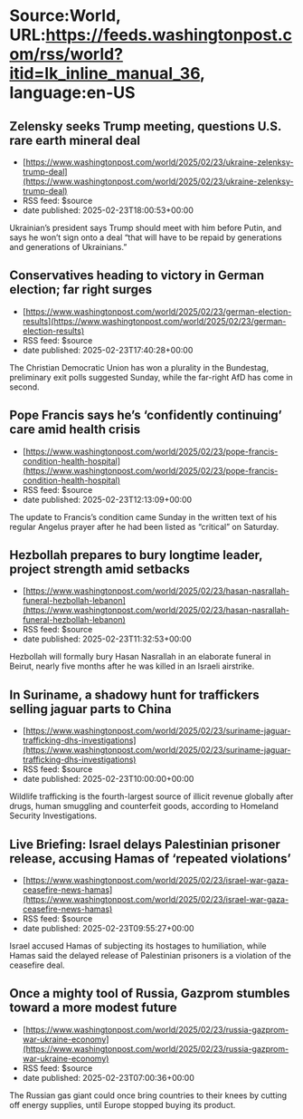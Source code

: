 # Source:World, URL:https://feeds.washingtonpost.com/rss/world?itid=lk_inline_manual_36, language:en-US

## Zelensky seeks Trump meeting, questions U.S. rare earth mineral deal
 - [https://www.washingtonpost.com/world/2025/02/23/ukraine-zelenksy-trump-deal](https://www.washingtonpost.com/world/2025/02/23/ukraine-zelenksy-trump-deal)
 - RSS feed: $source
 - date published: 2025-02-23T18:00:53+00:00

Ukrainian’s president says Trump should meet with him before Putin, and says he won’t sign onto a deal “that will have to be repaid by generations and generations of Ukrainians.”

## Conservatives heading to victory in German election; far right surges
 - [https://www.washingtonpost.com/world/2025/02/23/german-election-results](https://www.washingtonpost.com/world/2025/02/23/german-election-results)
 - RSS feed: $source
 - date published: 2025-02-23T17:40:28+00:00

The Christian Democratic Union has won a plurality in the Bundestag, preliminary exit polls suggested Sunday, while the far-right AfD has come in second.

## Pope Francis says he’s ‘confidently continuing’ care amid health crisis
 - [https://www.washingtonpost.com/world/2025/02/23/pope-francis-condition-health-hospital](https://www.washingtonpost.com/world/2025/02/23/pope-francis-condition-health-hospital)
 - RSS feed: $source
 - date published: 2025-02-23T12:13:09+00:00

The update to Francis’s condition came Sunday in the written text of his regular Angelus prayer after he had been listed as “critical” on Saturday.

## Hezbollah prepares to bury longtime leader, project strength amid setbacks
 - [https://www.washingtonpost.com/world/2025/02/23/hasan-nasrallah-funeral-hezbollah-lebanon](https://www.washingtonpost.com/world/2025/02/23/hasan-nasrallah-funeral-hezbollah-lebanon)
 - RSS feed: $source
 - date published: 2025-02-23T11:32:53+00:00

Hezbollah will formally bury Hasan Nasrallah in an elaborate funeral in Beirut, nearly five months after he was killed in an Israeli airstrike.

## In Suriname, a shadowy hunt for traffickers selling jaguar parts to China
 - [https://www.washingtonpost.com/world/2025/02/23/suriname-jaguar-trafficking-dhs-investigations](https://www.washingtonpost.com/world/2025/02/23/suriname-jaguar-trafficking-dhs-investigations)
 - RSS feed: $source
 - date published: 2025-02-23T10:00:00+00:00

Wildlife trafficking is the fourth-largest source of illicit revenue globally after drugs, human smuggling and counterfeit goods, according to Homeland Security Investigations.

## Live Briefing: Israel delays Palestinian prisoner release, accusing Hamas of ‘repeated violations’
 - [https://www.washingtonpost.com/world/2025/02/23/israel-war-gaza-ceasefire-news-hamas](https://www.washingtonpost.com/world/2025/02/23/israel-war-gaza-ceasefire-news-hamas)
 - RSS feed: $source
 - date published: 2025-02-23T09:55:27+00:00

Israel accused Hamas of subjecting its hostages to humiliation, while Hamas said the delayed release of Palestinian prisoners is a violation of the ceasefire deal.

## Once a mighty tool of Russia, Gazprom stumbles toward a more modest future
 - [https://www.washingtonpost.com/world/2025/02/23/russia-gazprom-war-ukraine-economy](https://www.washingtonpost.com/world/2025/02/23/russia-gazprom-war-ukraine-economy)
 - RSS feed: $source
 - date published: 2025-02-23T07:00:36+00:00

The Russian gas giant could once bring countries to their knees by cutting off energy supplies, until Europe stopped buying its product.

